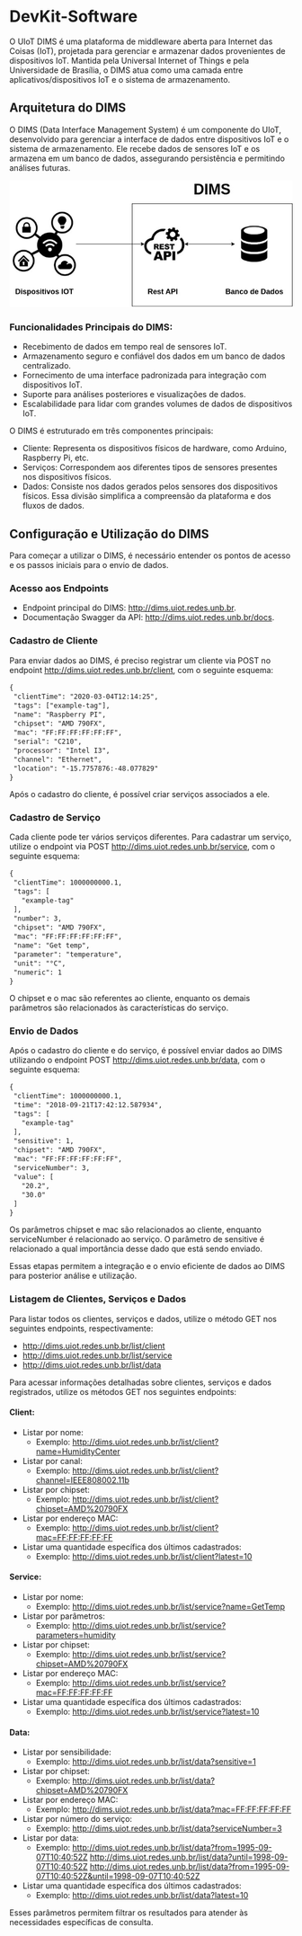 
# DevKit-Software

 O UIoT DIMS é uma plataforma de middleware aberta para Internet das Coisas (IoT), projetada para gerenciar e armazenar dados provenientes de dispositivos IoT. Mantida pela Universal Internet of Things e pela Universidade de Brasília, o DIMS atua como uma camada entre aplicativos/dispositivos IoT e o sistema de armazenamento.



## Arquitetura do DIMS
O DIMS (Data Interface Management System) é um componente do UIoT, desenvolvido para gerenciar a interface de dados entre dispositivos IoT e o sistema de armazenamento. Ele recebe dados de sensores IoT e os armazena em um banco de dados, assegurando persistência e permitindo análises futuras.

![screenshot](dims.jpg)

### Funcionalidades Principais do DIMS:
- Recebimento de dados em tempo real de sensores IoT.
- Armazenamento seguro e confiável dos dados em um banco de dados centralizado.
- Fornecimento de uma interface padronizada para integração com dispositivos IoT.
- Suporte para análises posteriores e visualizações de dados.
- Escalabilidade para lidar com grandes volumes de dados de dispositivos IoT.

O DIMS é estruturado em três componentes principais:
- Cliente: Representa os dispositivos físicos de hardware, como Arduino, Raspberry Pi, etc.
- Serviços: Correspondem aos diferentes tipos de sensores presentes nos dispositivos físicos.
- Dados: Consiste nos dados gerados pelos sensores dos dispositivos físicos.
Essa divisão simplifica a compreensão da plataforma e dos fluxos de dados.

## Configuração e Utilização do DIMS
Para começar a utilizar o DIMS, é necessário entender os pontos de acesso e os passos iniciais para o envio de dados.
### Acesso aos Endpoints
- Endpoint principal do DIMS: http://dims.uiot.redes.unb.br.
- Documentação Swagger da API: http://dims.uiot.redes.unb.br/docs.
### Cadastro de Cliente
Para enviar dados ao DIMS, é preciso registrar um cliente via POST no endpoint http://dims.uiot.redes.unb.br/client, com o seguinte esquema:

```
{
 "clientTime": "2020-03-04T12:14:25",
 "tags": ["example-tag"],
 "name": "Raspberry PI",
 "chipset": "AMD 790FX",
 "mac": "FF:FF:FF:FF:FF:FF",
 "serial": "C210",
 "processor": "Intel I3",
 "channel": "Ethernet",
 "location": "-15.7757876:-48.077829"
}
```
Após o cadastro do cliente, é possível criar serviços associados a ele.

### Cadastro de Serviço
Cada cliente pode ter vários serviços diferentes. Para cadastrar um serviço, utilize o endpoint via POST http://dims.uiot.redes.unb.br/service, com o seguinte esquema:
```
{
 "clientTime": 1000000000.1,
 "tags": [
   "example-tag"
 ],
 "number": 3,
 "chipset": "AMD 790FX",
 "mac": "FF:FF:FF:FF:FF:FF",
 "name": "Get temp",
 "parameter": "temperature",
 "unit": "°C",
 "numeric": 1
}

```
O chipset e o mac são referentes ao cliente, enquanto os demais parâmetros são relacionados às características do serviço.
### Envio de Dados
Após o cadastro do cliente e do serviço, é possível enviar dados ao DIMS utilizando o endpoint POST http://dims.uiot.redes.unb.br/data, com o seguinte esquema:
```
{
 "clientTime": 1000000000.1,
 "time": "2018-09-21T17:42:12.587934",
 "tags": [
   "example-tag"
 ],
 "sensitive": 1,
 "chipset": "AMD 790FX",
 "mac": "FF:FF:FF:FF:FF:FF",
 "serviceNumber": 3,
 "value": [
   "20.2",
   "30.0"
 ]
}
```
Os parâmetros chipset e mac são relacionados ao cliente, enquanto serviceNumber é relacionado ao serviço. O parâmetro de sensitive é relacionado a qual importância desse dado que está sendo enviado.


Essas etapas permitem a integração e o envio eficiente de dados ao DIMS para posterior análise e utilização.

### Listagem de Clientes, Serviços e Dados
Para listar todos os clientes, serviços e dados, utilize o método GET nos seguintes endpoints, respectivamente:
- http://dims.uiot.redes.unb.br/list/client
- http://dims.uiot.redes.unb.br/list/service
- http://dims.uiot.redes.unb.br/list/data

Para acessar informações detalhadas sobre clientes, serviços e dados registrados, utilize os métodos GET nos seguintes endpoints:
#### Client:
- Listar por nome: 
    - Exemplo: http://dims.uiot.redes.unb.br/list/client?name=HumidityCenter
- Listar por canal:
    - Exemplo: http://dims.uiot.redes.unb.br/list/client?channel=IEEE808002.11b
- Listar por chipset:
    - Exemplo: http://dims.uiot.redes.unb.br/list/client?chipset=AMD%20790FX
- Listar por endereço MAC:
    - Exemplo: http://dims.uiot.redes.unb.br/list/client?mac=FF:FF:FF:FF:FF
- Listar uma quantidade específica dos últimos cadastrados:
    - Exemplo: http://dims.uiot.redes.unb.br/list/client?latest=10
#### Service:
- Listar por nome:
    - Exemplo: http://dims.uiot.redes.unb.br/list/service?name=GetTemp
- Listar por parâmetros:
    - Exemplo: http://dims.uiot.redes.unb.br/list/service?parameters=humidity
- Listar por chipset:
    - Exemplo: http://dims.uiot.redes.unb.br/list/service?chipset=AMD%20790FX
- Listar por endereço MAC:
    - Exemplo: http://dims.uiot.redes.unb.br/list/service?mac=FF:FF:FF:FF:FF
- Listar uma quantidade específica dos últimos cadastrados:
    - Exemplo: http://dims.uiot.redes.unb.br/list/service?latest=10
#### Data:
- Listar por sensibilidade:
    - Exemplo: http://dims.uiot.redes.unb.br/list/data?sensitive=1
- Listar por chipset:
    - Exemplo: http://dims.uiot.redes.unb.br/list/data?chipset=AMD%20790FX
- Listar por endereço MAC:
    - Exemplo: http://dims.uiot.redes.unb.br/list/data?mac=FF:FF:FF:FF:FF
- Listar por número do serviço:
    - Exemplo: http://dims.uiot.redes.unb.br/list/data?serviceNumber=3
- Listar por data:
    - Exemplo:
        http://dims.uiot.redes.unb.br/list/data?from=1995-09-07T10:40:52Z
        http://dims.uiot.redes.unb.br/list/data?until=1998-09-07T10:40:52Z
        http://dims.uiot.redes.unb.br/list/data?from=1995-09-07T10:40:52Z&until=1998-09-07T10:40:52Z
- Listar uma quantidade específica dos últimos cadastrados:
    - Exemplo: http://dims.uiot.redes.unb.br/list/data?latest=10
    
Esses parâmetros permitem filtrar os resultados para atender às necessidades específicas de consulta.

